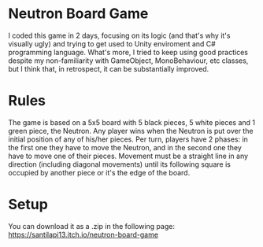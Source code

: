 # Neutron Board Game
I coded this game in 2 days, focusing on its logic (and that's why it's visually ugly) and trying to get used to Unity enviroment and C# programming language. What's more, I tried to keep using good practices despite my non-familiarity with GameObject, MonoBehaviour, etc classes, but I think that, in retrospect, it can be substantially improved.

# Rules
The game is based on a 5x5 board with 5 black pieces, 5 white pieces and 1 green piece, the Neutron. Any player wins when the Neutron is put over the initial position of any of his/her pieces. Per turn, players have 2 phases: in the first one they have to move the Neutron, and in the second one they have to move one of their pieces. Movement must be a straight line in any direction (including diagonal movements) until its following square is occupied by another piece or it's the edge of the board.  

# Setup
You can download it as a .zip in the following page:
https://santilapi13.itch.io/neutron-board-game
